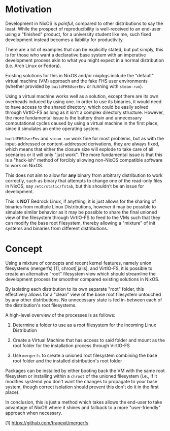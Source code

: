 # Motivation

Development in NixOS is _painful_, compared to other distributions to say the least. While the prospect of reproducibility is well-received to an end-user using a "finished" product, for a university student like me, such fixed development instead becomes a liability for productivity.

There are a lot of examples that can be explicitly stated, but put simply, this is for those who want a declarative base system with an imperative development process akin to what you might expect in a normal distribution (i.e. Arch Linux or Fedora).

Existing solutions for this in NixOS and/or nixpkgs include the "default" virtual machine (VM) approach and the fake FHS user environments (whether provided by `buildFHSUserEnv` or running with `steam-run`).

Using a virtual machine works well as a solution, except there are its own overheads induced by using one. In order to use its binaries, it would need to have access to the shared directory, which could be easily solved through VirtIO-FS as long as it isn't a complex directory structure. However, the more fundamental issue is the battery drain and unnecessary computational cycles caused by using a virtual machine in the first place, since it simulates an entire operating system.

`buildFHSUserEnv` and `steam-run` work fine for most problems, but as with the input-addressed or content-addressed derivations, they are always fixed, which means that either the closure size will explode to take care of all scenarios or it will only "just work". The more fundamental issue is that this is a "hack-ish" method of forcibly allowing non-NixOS compatible software to work on NixOS.

This does not aim to allow for __any__ binary from arbitrary distribution to work correctly, such as binary that attempts to change one of the read-only files in NixOS, say `/etc/static/fstab`, but this shouldn't be an issue for development.

This is __NOT__ Bedrock Linux, if anything, it is just allows for the sharing of binaries from multiple Linux Distributions, however it may be possible to simulate similar behavior as it may be possible to share the final unioned view of the filesystem through VirtIO-FS to feed to the VMs such that they can modify the base root filesystem, thereby allowing a "mixture" of init systems and binaries from different distributions.

# Concept

Using a mixture of concepts and recent kernel features, namely union filesystems (mergerfs) [1], chroot[ jails], and VirtIO-FS, it is possible to create an alternative "root" filesystem view which should streamline the development process far smoother compared existing solutions in NixOS.

By isolating each distribution to its own separate "root" folder, this effectively allows for a "clean" view of the base root filesystem untouched by any other distributions. No unnecessary state is fed in-between each of the distribution's root filesystems.

A high-level overview of the processes is as follows:

1. Determine a folder to use as a root filesystem for the incoming Linux Distribution

2. Create a Virtual Machine that has access to said folder and mount as the root folder for the installation process through VirtIO-FS

3. Use `mergerfs` to create a unioned root filesystem combining the base root folder and the installed distribution's root folder

Packages can be installed by either booting back the VM with the same root filesystem or installing within a `chroot` of the unioned filesystem (i.e., if it modifies systemd you don't want the changes to propagate to your base system, though correct isolation should prevent this don't do it in the first place).

In conclusion, this is just a method which takes allows the end-user to take advantage of NixOS where it shines and fallback to a more "user-friendly" approach when necessary.

[1] https://github.com/trapexit/mergerfs

